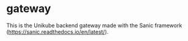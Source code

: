 # gateway

This is the Unikube backend gateway made with the Sanic framework (https://sanic.readthedocs.io/en/latest/).